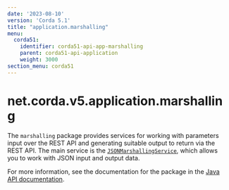 ```yaml
---
date: '2023-08-10'
version: 'Corda 5.1'
title: "application.marshalling"
menu:
  corda51:
    identifier: corda51-api-app-marshalling
    parent: corda51-api-application
    weight: 3000
section_menu: corda51
---
```

# net.corda.v5.application.marshalling
The `marshalling` package provides services for working with parameters input over the REST API and generating suitable output to return via the REST API. The main service is the <a href="../../../../../../api-ref/corda/{{<version-num>}}/net/corda/v5/application/marshalling/JsonMarshallingService.html" target="_blank">`JSONMarshallingService`</a>, which allows you to work with JSON input and output data.

For more information, see the documentation for the package in the <a href="../../../../../../api-ref/corda/{{<version-num>}}/net/corda/v5/application/marshalling/package-summary.html" target=" blank">Java API documentation</a>.

